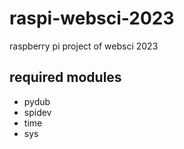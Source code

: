 # raspi-websci-2023
raspberry pi project of websci 2023

## required modules
- pydub
- spidev
- time
- sys
